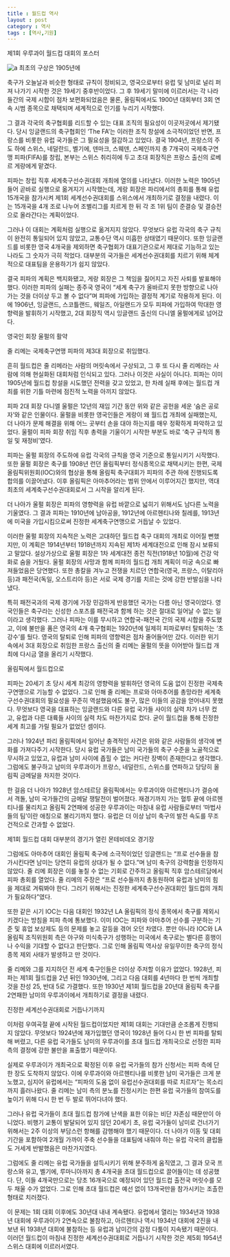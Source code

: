 ```yaml
---
title : 월드컵 역사
layout : post
category : 역사
tags : [역사,기원]
---
```


제1회 우루과이 월드컵 대회의 포스터 

![a](http://ncc.phinf.naver.net/20130204_34/jinsuk1127_1359943586304miiq7_JPEG/001.jpg)
최초의 구상은 1905년에

 


축구가 오늘날과 비슷한 형태로 규칙이 정비되고, 영국으로부터 유럽 및 남미로 널리 퍼져 나가기 시작한 것은 19세기 중후반이었다. 그 후 19세기 말미에 이르러서는 각 나라들간의 국제 시합이 점차 보편화되었음은 물론, 올림픽에서도 1900년 대회부터 3회 연속 시범 종목으로 채택되며 세계적으로 인기를 누리기 시작했다.

그 결과 각국의 축구협회를 리드할 수 있는 대표 조직의 필요성이 이곳저곳에서 제기됐다. 당시 잉글랜드의 축구협회인 ‘The FA’는 이러한 조직 창설에 소극적이었던 반면, 프랑스를 비롯한 유럽 국가들은 그 필요성을 절감하고 있었다. 결국 1904년, 프랑스의 주도 하에 스위스, 네덜란드, 벨기에, 덴마크, 스웨덴, 스페인까지 총 7개국이 국제축구연맹 피파(FIFA)를 창립, 본부는 스위스 취리히에 두고 초대 회장직은 프랑스 출신의 로베르 게랑에게 맡겼다.

피파는 창립 직후 세계축구선수권대회 개최에 열의를 나타냈다. 이러한 노력은 1905년 들어 곧바로 실행으로 옮겨지기 시작했는데, 게랑 회장은 파리에서의 총회를 통해 유럽 15개국을 참가시켜 제1회 세계선수권대회를 스위스에서 개최하기로 결정을 내렸다. 이는 15개국을 4개 조로 나누어 조별리그를 치르게 한 뒤 각 조 1위 팀이 준결승 및 결승전으로 올라간다는 계획이었다.

그러나 이 대회는 계획처럼 실행으로 옮겨지지 않았다. 무엇보다 유럽 각국의 축구 규칙이 완전히 통일되어 있지 않았고, 교통수단 역시 미흡한 상태였기 때문이다. 또한 잉글랜드를 비롯한 영국 4개국을 제외하면 축구협회가 대표기관으로서 제대로 기능하고 있는 나라도 그 숫자가 극히 적었다. 대부분의 국가들은 세계선수권대회를 치르기 위해 체계적으로 대표팀을 운용하기가 쉽지 않았다.

결국 피파의 계획은 백지화됐고, 게랑 회장은 그 책임을 짊어지고 자진 사퇴를 발표해야 했다. 이러한 피파의 실패는 종주국 영국이 “세계 축구가 올바르지 못한 방향으로 나아가는 것을 더이상 두고 볼 수 없다”며 피파에 가입하는 결정적 계기로 작용하게 된다. 이에 1906년, 잉글랜드, 스코틀랜드, 웨일즈, 아일랜드가 모두 피파에 가입하여 막대한 영향력을 발휘하기 시작했고, 2대 회장직 역시 잉글랜드 출신의 다니엘 울펄에게로 넘어갔다.


















영국인 회장 울펄의 활약

 
줄 리메는 국제축구연맹 피파의 제3대 회장으로 취임했다. 

흔히 월드컵은 줄 리메라는 사람의 머릿속에서 구상되고, 그 후 또 다시 줄 리메라는 사람에 의해 현실화된 대회처럼 인식되고 있다. 그러나 이것은 사실이 아니다. 피파는 이미 1905년에 월드컵 창설을 시도했던 전력을 갖고 있었고, 한 차례 실패 후에는 월드컵 개최를 위한 기틀 마련에 점진적 노력을 아끼지 않았다.

피파 2대 회장 다니엘 울펄은 12년의 재임 기간 동안 위와 같은 공헌을 세운 ‘숨은 공로자’와 같은 인물이다. 울펄을 비롯한 영국인들은 게랑이 왜 월드컵 개최에 실패했는지, 더 나아가 문제 해결을 위해 어느 곳부터 손을 대야 하는지를 매우 정확하게 파악하고 있었다. 울펄이 피파 회장 취임 직후 총력을 기울이기 시작한 부분도 바로 ‘축구 규칙의 통일 및 재정비’였다.

피파는 울펄 회장의 주도하에 유럽 각국의 규칙을 영국 기준으로 통일시키기 시작했다. 또한 울펄 회장은 축구를 1908년 런던 올림픽부터 정식종목으로 채택시키는 한편, 국제올림픽위원회(IOC)와의 협상을 통해 올림픽 축구대회가 피파의 주관 하에 진행되도록 합의를 이끌어냈다. 이후 올림픽은 아마추어라는 범위 안에서 이루어지긴 했지만, 역대 최초의 세계축구선수권대회로서 그 시작을 알리게 된다.

더 나아가 울펄 회장은 피파의 영향력을 유럽 바깥으로 넓히기 위해서도 남다른 노력을 기울였다. 그 결과 피파는 1910년에 남아공을, 1912년에 아르헨티나와 칠레를, 1913년에 미국을 가입시킴으로써 진정한 세계축구연맹으로 거듭날 수 있었다.

이러한 울펄 회장의 지속적은 노력은 고대하던 월드컵 축구 대회의 개최로 이어질 뻔했지만, 이 계획은 1914년부터 1918년까지 지속된 제1차 세계대전으로 인해 잠시 보류되고 말았다. 설상가상으로 울펄 회장은 1차 세계대전 종전 직전(1918년 10월)에 건강 악화로 숨을 거뒀다. 울펄 회장의 사망과 함께 피파의 월드컵 개최 계획이 미궁 속으로 빠져들었음은 당연했다. 또한 총칼을 겨누고 전쟁을 치르던 연합국(영국, 프랑스, 이탈리아 등)과 패전국(독일, 오스트리아 등)은 서로 국제 경기를 치르는 것에 강한 반발심을 나타냈다.

특히 패전국과의 국제 경기에 가장 민감하게 반응했던 국가는 다름 아닌 영국이었다. 영국인들은 축구라는 신성한 스포츠를 패전국과 함께 하는 것은 절대로 일어날 수 없는 일이라고 생각했다. 그러나 피파는 이를 무시하고 연합국-패전국 간의 국제 시합을 주도했고, 이에 불만을 품은 영국의 4개 축구협회는 1920년에 일제히 피파로부터 탈퇴하는 ‘초강수’를 뒀다. 영국의 탈퇴로 인해 피파의 영향력은 점차 줄어들어만 갔다. 이러한 위기 속에서 3대 회장으로 취임한 프랑스 출신의 줄 리메는 울펄의 뜻을 이어받아 월드컵 개최에 다시금 열을 올리기 시작했다.
























올림픽에서 월드컵으로

피파는 20세기 초 당시 세계 최강의 영향력을 발휘하던 영국의 도움 없이 진정한 국제축구연맹으로 기능할 수 없었다. 그로 인해 줄 리메는 프로와 아마추어를 총망라한 세계축구선수권대회의 필요성을 꾸준히 역설했음에도 불구, 많은 이들의 공감을 얻어내지 못했다. 무엇보다 영국을 대표하는 잉글랜드와 다른 유럽 국가들 사이의 실력 차가 너무 컸고, 유럽과 다른 대륙들 사이의 실력 차도 마찬가지로 컸다. 굳이 월드컵을 통해 진정한 세계 최고를 가릴 필요가 없었던 셈이다.

그러나 1924년 파리 올림픽에서 일어난 충격적인 사건은 위와 같은 사람들의 생각에 변화를 가져다주기 시작한다. 당시 유럽 국가들은 남미 국가들의 축구 수준을 노골적으로 무시하고 있었고, 유럽과 남미 사이에 좁힐 수 없는 커다란 장벽이 존재한다고 생각했다. 그럼에도 불구하고 남미의 우루과이가 프랑스, 네덜란드, 스위스를 연파하고 당당히 올림픽 금메달을 차지한 것이다.

한 걸음 더 나아가 1928년 암스테르담 올림픽에서는 우루과이와 아르헨티나가 결승에서 격돌, 남미 국가들간의 금메달 쟁탈전이 벌어졌다. 재경기까지 가는 혈투 끝에 아르헨티나를 물리치고 올림픽 2연패에 성공한 우루과이는 마침내 유럽 사람들로부터 ‘마법사들의 팀’이란 애칭으로 불리기까지 했다. 유럽은 더 이상 남미 축구의 발전 속도를 무조건적으로 간과할 수 없었다.


제1회 월드컵 대회 대부분의 경기가 열린 몬테비데오 경기장 

그럼에도 아마추어 대회인 올림픽 축구에 소극적이었던 잉글랜드는 “프로 선수들을 참가시킨다면 남미는 당연히 유럽의 상대가 될 수 없다.”며 남미 축구의 강력함을 인정하지 않았다. 줄 리메 회장은 이를 놓칠 수 없는 기회로 간주하고 올림픽 직후 암스테르담에서 피파 총회를 열었다. 줄 리메의 주장은 “프로 선수들까지 총동원하여 유럽과 남미의 힘을 제대로 겨뤄봐야 한다. 그러기 위해서는 진정한 세계축구선수권대회인 월드컵의 개최가 필요하다”였다.

또한 같은 시기 IOC는 다음 대회인 1932년 LA 올림픽의 정식 종목에서 축구를 제외시키겠다는 방침을 피파 측에 통보했다. 이미 IOC는 피파와 아마추어 선수를 구분하는 기준 및 휴업 보상제도 등의 문제를 놓고 갈등을 겪어 오던 차였다. 뿐만 아니라 IOC와 LA 올림픽 조직위원회 측은 야구와 미식축구가 성행하는 미국에서 축구로는 별다른 흥행이나 수익을 기대할 수 없다고 판단했다. 그로 인해 올림픽 역사상 유일무이한 축구의 정식종목 제외 사태가 발생하고 만 것이다.

줄 리메와 그를 지지하던 전 세계 축구인들은 더이상 주저할 이유가 없었다. 1928년, 피파는 제1회 월드컵을 2년 뒤인 1930년에, 그리고 다음 대회를 4년마다 한 번씩 개최할 것을 찬성 25, 반대 5로 가결했다. 또한 1930년 제1회 월드컵을 20년대 올림픽 축구를 2연패한 남미의 우루과이에서 개최하기로 결정을 내렸다.

진정한 세계선수권대회로 거듭나기까지

이처럼 우여곡절 끝에 시작된 월드컵이었지만 제1회 대회는 기대만큼 순조롭게 진행되지 않았다. 무엇보다 1924년에 재가입했던 영국이 1928년 들어 다시 한 번 피파를 탈퇴해 버렸고, 다른 유럽 국가들도 남미의 우루과이를 초대 월드컵 개최국으로 선정한 피파 측의 결정에 강한 불만을 표출했기 때문이다.

실제로 우루과이가 개최국으로 확정된 이후 유럽 국가들의 참가 신청서는 피파 측에 단 한 장도 도착하지 않았다. 이에 우루과이와 아르헨티나를 비롯한 남미 국가들은 크게 분노했고, 심지어 유럽에서는 “피파의 도움 없이 유럽선수권대회를 따로 치르자”는 목소리까지 흘러나왔다. 줄 리메는 남미 측의 분노를 진정시키는 한편 유럽 국가들의 참여도를 높이기 위해 다시 한 번 두 발로 뛰어다녀야 했다.

그러나 유럽 국가들이 초대 월드컵 참가에 난색을 표한 이유는 비단 자존심 때문만이 아니었다. 비행기 교통이 발달되어 있지 않던 20세기 초, 유럽 국가들이 남미로 건너가기 위해서는 2주 이상의 부담스런 항해를 감행해야 했기 때문이다. 더 나아가 이동 및 대회 기간을 포함하여 2개월 가까이 주축 선수들을 대표팀에 내줘야 하는 유럽 각국의 클럽들도 거세게 반발했음은 마찬가지였다.

그럼에도 줄 리메는 유럽 국가들을 설득시키기 위해 분주하게 움직였고, 그 결과 모국 프랑스와 유고, 벨기에, 루마니아까지 총 4개국을 초대 월드컵으로 끌어들이는 데 성공했다. 단, 이들 4개국만으로는 당초 16개국으로 예정되어 있던 월드컵 출전국 머릿수를 모두 채울 수가 없었다. 그로 인해 초대 월드컵은 예선 없이 13개국만을 참가시키는 조촐한 형태로 치러졌다.

이 문제는 1회 대회 이후에도 30년대 내내 계속됐다. 유럽에서 열리는 1934년과 1938년 대회에 우루과이가 2연속으로 불참하고, 아르헨티나 역시 1934년 대회에 2진을 내보낸 뒤 1938년 대회에 불참하는 등 유럽과 남미간의 감정 다툼이 지속됐기 때문이다. 이러던 월드컵이 마침내 진정한 세계선수권대회로 거듭나기 시작한 것은 제5회 1954년 스위스 대회에 이르러서였다.

